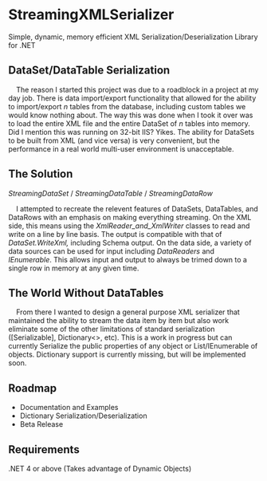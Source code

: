 StreamingXMLSerializer
======================
Simple, dynamic, memory efficient XML Serialization/Deserialization Library for .NET

DataSet/DataTable Serialization
-------------------------------
&nbsp;&nbsp;&nbsp;&nbsp;The reason I started this project was due to a roadblock in a project at my day job. There is data import/export functionality that allowed for the ability to import/export _n_ tables from the database, including custom tables we would know nothing about. The way this was done when I took it over was to load the entire XML file and the entire DataSet of _n_ tables into memory. Did I mention this was running on 32-bit IIS? Yikes. The ability for DataSets to be built from XML (and vice versa) is very convenient, but the performance in a real world multi-user environment is unacceptable.

The Solution
------------
_StreamingDataSet_ / _StreamingDataTable_ / _StreamingDataRow_

&nbsp;&nbsp;&nbsp;&nbsp;I attempted to recreate the relevent features of DataSets, DataTables, and DataRows with an emphasis on making everything streaming. On the XML side, this means using the _XmlReader_and_XmlWriter_ classes to read and write on a line by line basis. The output is compatible with that of _DataSet.WriteXml,_ including Schema output. On the data side, a variety of data sources can be used for input including _DataReaders_ and _IEnumerable<StreamingDataRow>_.  This allows input and output to always be trimed down to a single row in memory at any given time.

The World Without DataTables
----------------------------
&nbsp;&nbsp;&nbsp;&nbsp;From there I wanted to design a general purpose XML serializer that maintained the ability to stream the data item by item but also work eliminate some of the other limitations of standard serialization ([Serializable], Dictionary<>, etc). This is a work in progress but can currently Serialize the public properties of any object or List/IEnumerable of objects. Dictionary support is currently missing, but will be implemented soon.

Roadmap
--------
* Documentation and Examples
* Dictionary Serialization/Deserialization
* Beta Release

Requirements
-------------
.NET 4 or above (Takes advantage of Dynamic Objects)
